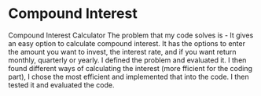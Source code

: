 # Compound Interest
 Compound Interest Calculator
The problem that my code solves is - It gives an easy option to calculate compound interest. It has the options to enter the amount you want to invest, the interest rate, and if you want return monthly, quarterly or yearly.
I defined the problem and evaluated it. I then found different ways of calculating the interest (more fficient for the coding part), I chose the most efficient and implemented that into the code. I then tested it and evaluated the code.